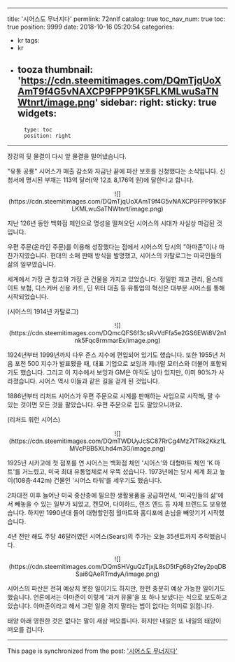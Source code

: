 
---
title: '시어스도 무너지다'
permlink: 72nnlf
catalog: true
toc_nav_num: true
toc: true
position: 9999
date: 2018-10-16 05:20:54
categories:
- kr
tags:
- kr
- tooza
thumbnail: 'https://cdn.steemitimages.com/DQmTjqUoXAmT9f4G5vNAXCP9FPP91K5FLKMLwuSaTNWtnrt/image.png'
sidebar:
    right:
        sticky: true
widgets:
    -
        type: toc
        position: right
---


장강의 뒷 물결이 다시 앞 물결을 밀어냈습니다.

"유통 공룡" 시어스가 매출 감소와 자금난 끝에 파산 보호를 신청했다는 소식입니다. 신청서에 명시된 부채는 113억 달러(약 12조 8,176억 원)에 달한다고 합니다. 

<center> 
![](https://cdn.steemitimages.com/DQmTjqUoXAmT9f4G5vNAXCP9FPP91K5FLKMLwuSaTNWtnrt/image.png)
</center> 

지난 126년 동안 백화점 체인으로 명성을 떨쳐오던 시어스의 시대가 사실상 마감된 것입니다.   

우편 주문(온라인 주문)를 이용해 성장했다는 점에서 시어스의 당시의 "아마존"이나 마찬가지였습니다.  현대의 소매 판매 방식을 발명했고, 시어스의 카탈로그는 미국인들의 삶의 일부였습니다.  

세계에서 가장 큰 창고와 가장 큰 건물을 가지고 있었습니다. 정밀한 재고 관리, 올스테이트 보험, 디스커버 신용 카드, 딘 위터 대출 등 유통업의 혁신은 대부분 시어스를 통해 시작되었습니다.  

(시어스의 1914년 카탈로그) 
<center> 
![](https://cdn.steemitimages.com/DQmcQFS6f3csRvVdFfa5e2GS6EWi8V2n1nk5Fqc8rmmarEx/image.png)
</center> 

1924년부터 1999년까지 다우 존스 지수에 편입되어 있기도 했습니다. 또한 1955년 처음 포천 500 지수가 발표됐을 때, 대표 기업으로 보잉과 제너럴 모터스와 더불어 포함되기도 했습니다. 그리고 이 지수에서 보잉과 GM은 아직도 남아 있지만, 이미 90%가 사라졌습니다. 시어스 역시 이들과 같은 길을 걷게 된 것입니다. 

1886년부터 리처드 시어스가 우편 주문으로 시계를 판매하는 사업으로 시작해, 팔 수 있는 것이면 모든 것을 팔았습니다. 우편 주문으로 집도 팔았으니까요. 

(리처드 워런 시어스) 
<center> 
![](https://cdn.steemitimages.com/DQmTWDUyJcSC87RrCg4Mz7tTRk2Kkz1LMVcPBB5XLhd4m3G/image.png)
</center> 

1925년 시카고에 첫 점포를 연 시어스는 백화점 체인 '시어스'와 대형마트 체인 'K 마트'를 거느렸고, 미국 최대 유통업체로서 우뚝 섰습니다. 1973년에는 당시 세계 최고 높이(108층·442m) 건물인 '시어스 타워'를 세우기도 했습니다. 

2차대전 이후 늘어난 미국 중산층에 필요한 생활용품을 공급하면서, '미국인들의 삶'에서 빼놓을 수 있는 일부가 되었고, 켄모어, 다이하드, 랜즈 엔드 등 자체 브랜드도 보유했습니다. 하지만 1990년대 들어 대형할인점 월마트와 홈디포에 손님을 빼앗기기 시작했습니다. 

4년 전만 해도 주당 46달러였던 시어스(Sears)의 주가는 오늘 35센트까지 추락했습니다. 

<center> 
![](https://cdn.steemitimages.com/DQmSHVguQzTjxjL8sD5tFg68y2fey2pqDBSai6QAeRTmdyA/image.png)
</center> 

시어스의 파산은 전혀 예상치 못한 일이기도 하지만, 한편 충분히 예상 가능한 일이기도 했습니다. 언론에서는 아마존이 이렇게 '과거 유물'을 또 하나 보냈다는 식으로 보도하고 있습니다. 아마존이라고 해서 그런 일을 겪지 말라는 법이 없다는 의미로 읽힙니다. 

태양 아래 영원한 것은 없다는 말이 새삼 떠오릅니다.  하지만 내일은 또 내일의 태양이 떠오를 겁니다.

- - -

This page is synchronized from the post: ['시어스도 무너지다'](https://steemit.com/@pius.pius/72nnlf)

